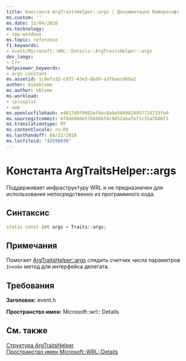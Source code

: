 ```yaml
---
title: Константа ArgTraitsHelper::args | Документация Майкрософт
ms.custom: ''
ms.date: 11/04/2016
ms.technology:
- cpp-windows
ms.topic: reference
f1_keywords:
- event/Microsoft::WRL::Details::ArgTraitsHelper::args
dev_langs:
- C++
helpviewer_keywords:
- args constant
ms.assetid: 1c0efa32-c072-43e3-bbd9-a3f6aec069a2
author: mikeblome
ms.author: mblome
ms.workload:
- cplusplus
- uwp
ms.openlocfilehash: e4817d0f0082ef4ec0a9a588982405772d733fe0
ms.sourcegitcommit: 6f8dd98de57bb80bf4c9852abafef1c35a7600f1
ms.translationtype: MT
ms.contentlocale: ru-RU
ms.lasthandoff: 08/22/2018
ms.locfileid: "42598036"
---
```

# <a name="argtraitshelperargs-constant"></a>Константа ArgTraitsHelper::args

Поддерживает инфраструктуру WRL и не предназначен для использования непосредственно из программного кода.

## <a name="syntax"></a>Синтаксис

```cpp
static const int args = Traits::args;
```

## <a name="remarks"></a>Примечания

Помогает [ArgTraitsHelper::args](../windows/argtraitshelper-args-constant.md) следить счетчик числа параметров `Invoke` метод для интерфейса делегата.

## <a name="requirements"></a>Требования

**Заголовок:** event.h

**Пространство имен:** Microsoft::wrl:: Details

## <a name="see-also"></a>См. также

[Структура ArgTraitsHelper](../windows/argtraitshelper-structure.md)  
[Пространство имен Microsoft::WRL::Details](../windows/microsoft-wrl-details-namespace.md)